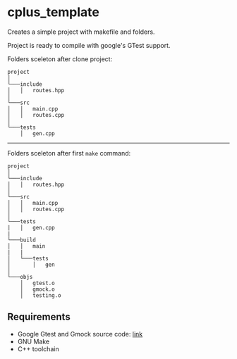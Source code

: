 # cplus_template

Creates a simple project with makefile and folders.

Project is ready to compile with google's GTest support. 

Folders sceleton after clone project:

```
project
│
└───include
│   │   routes.hpp
│   
└───src
│   │   main.cpp
│   │   routes.cpp
│   
└───tests
    │   gen.cpp
```
---
Folders sceleton after first ```make``` command:  
```
project
│
└───include
│   │   routes.hpp
│   
└───src
│   │   main.cpp
│   │   routes.cpp
│   
└───tests
|   │   gen.cpp
|   
└───build
│   │   main
|   |   
│   └───tests
│       │   gen  
│  
└───objs
    │   gtest.o
    │   gmock.o
    │   testing.o
```

## Requirements
- Google Gtest and Gmock source code: [link](https://github.com/google/googletest)
- GNU Make
- C++ toolchain
